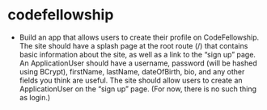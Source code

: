 # codefellowship 
- Build an app that allows users to create their profile on CodeFellowship.
The site should have a splash page at the root route (/) that contains basic information about the site, as well as a link to the “sign up” page.
An ApplicationUser should have a username, password (will be hashed using BCrypt), firstName, lastName, dateOfBirth, bio, and any other fields you think are useful.
The site should allow users to create an ApplicationUser on the “sign up” page. (For now, there is no such thing as login.)
